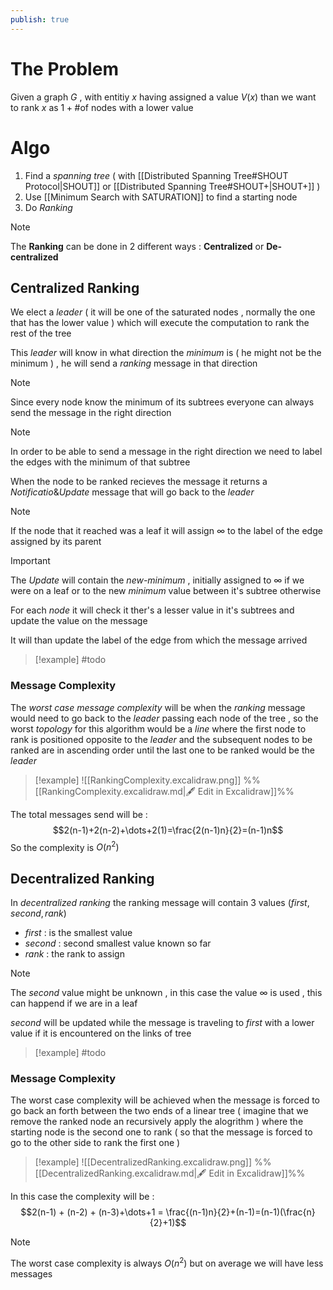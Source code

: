 ```yaml
---
publish: true
---
```

# The Problem

Given a graph $G$ , with entitiy $x$ having assigned a value $V(x)$ than we want to rank $x$ as $1+\text{\# of nodes with a lower value}$   

# Algo

1. Find a *spanning tree* ( with [[Distributed Spanning Tree#SHOUT Protocol|SHOUT]] or [[Distributed Spanning Tree#SHOUT+|SHOUT+]] ) 
2. Use [[Minimum Search with SATURATION]] to find a starting node
3. Do *Ranking* 

>[!note] 
>The **Ranking** can be done in 2 different ways : **Centralized** or **De-centralized** 

## Centralized Ranking

We elect a *leader* ( it will be one of the saturated nodes , normally the one that has the lower value ) which will execute the computation to rank the rest of the tree

This *leader* will know in what direction the *minimum* is ( he might not be the minimum ) , he will send a *ranking* message in that direction 

>[!note] 
>Since every node know the minimum of its subtrees everyone can always send the message in the right direction

>[!note] 
>In order to be able to send a message in the right direction we need to label the edges with the minimum of that subtree 

When the node to be ranked recieves the message it returns a $Notificatio\&Update$ message that will go back to the *leader*

>[!note] 
>If the node that it reached was a leaf it will assign $\infty$ to the label of the edge assigned by its parent
>

>[!important] 
>The *Update* will contain the *new-minimum* , initially assigned to $\infty$ if we were on a leaf or to the new *minimum* value between it's subtree otherwise 
>
>For each *node* it will check it ther's a lesser value in it's subtrees and update the value on the message 
>
>It will than update the label of the edge from which the message arrived 

>[!example] 
>#todo
### Message Complexity

The *worst case message complexity* will be when the *ranking* message would need to go back to the *leader* passing each node of the tree , so the worst *topology* for this algorithm would be a *line* where the first node to rank is positioned opposite to the *leader* and the subsequent nodes to be ranked are in ascending order until the last one to be ranked would be the *leader*

>[!example] 
>![[RankingComplexity.excalidraw.png]]
>%%[[RankingComplexity.excalidraw.md|🖋 Edit in Excalidraw]]%%

The total messages send will be : 
$$2(n-1)+2(n-2)+\dots+2(1)=\frac{2(n-1)n}{2}=(n-1)n$$
So the complexity is $O(n^2)$
## Decentralized Ranking

In *decentralized ranking* the ranking message will contain 3 values $(first,second,rank)$
+ $first$ : is the smallest value
+ $second$ : second smallest value known so far 
+ $rank$ : the rank to assign 

>[!note] 
>The *second* value might be unknown , in this case the value $\infty$ is used , this can happend if we are in a leaf 

$second$ will be updated while the message is traveling to $first$ with a lower value if it is encountered on the links of tree

>[!example]
>#todo
>

### Message Complexity

The worst case complexity will be achieved when the message is forced to go back an forth between the two ends of a linear tree ( imagine that we remove the ranked node an recursively apply the alogrithm ) where the starting node is the second one to rank ( so that the message is forced to go to the other side to rank the first one )

>[!example] 
>![[DecentralizedRanking.excalidraw.png]]
>%%[[DecentralizedRanking.excalidraw.md|🖋 Edit in Excalidraw]]%%

In this case the complexity will be : 
$$2(n-1) + (n-2) + (n-3)+\dots+1 = \frac{(n-1)n}{2}+(n-1)=(n-1)(\frac{n}{2}+1)$$
>[!note] 
>The worst case complexity is always $O(n^2)$ but on average we will have less messages 

